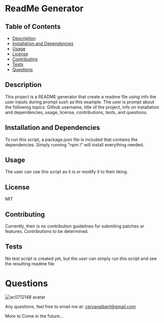 # ReadMe Generator

  ## Table of Contents
  
  * [Description](#description)
  * [Installation and Dependencies](#installation)
  * [Usage](#usage)
  * [License](#license)
  * [Contributing](#contributing)
  * [Tests](#tests)
  * [Questions](#questions)
  
  
  ## Description
  This project is a README generator that create a readme file using info the user inputs 
  during prompt sush as this example. The user is prompt about the following topics: Github username, 
  title of the project, info on installation and dependencies, usage, license, contributions, tests, and questions.
  
  ## Installation and Dependencies
  To run this script, a package.json file is included that contains the dependencies. Simply 
  running "npm i" will install everything needed.
  
  ## Usage
  The user can use this script as it is or modify it to their liking.
  
  ## License
  MIT
  
  ## Contributing
  Currently, their is no contribution guidelines for submiting patches or features.
  Contributions to be determined.
  
  ## Tests
  No test script is created yet, but the user can simply run this script and see the 
  resulting readme file
  
  # Questions
  ![ac0712148 avatar](https://avatars1.githubusercontent.com/u/41354194?v=4)

  Any questions, feel free to email me at: cervanalbert@gmail.com


  More to Come in the future...
